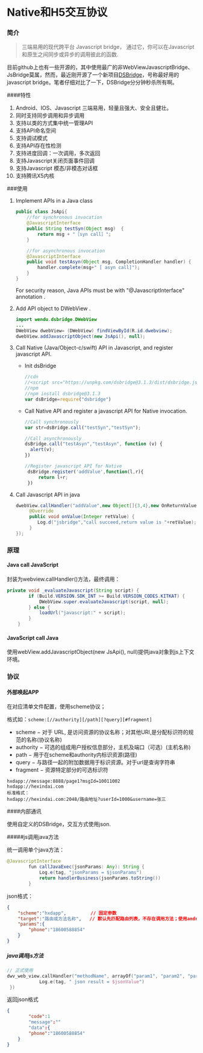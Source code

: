 # Native和H5交互协议

### 简介

>三端易用的现代跨平台 Javascript bridge， 通过它，你可以在Javascript和原生之间同步或异步的调用彼此的函数.

目前github上也有一些开源的，其中使用最广的非WebViewJavascriptBridge、JsBridge莫属，然而，最近刚开源了一个新项目[DSBridge](https://github.com/wendux/DSBridge-Android)，号称最好用的javascript bridge。笔者仔细对比了一下，DSBridge分分钟秒杀所有啊。

####特性

1. Android、IOS、Javascript 三端易用，轻量且强大、安全且健壮。
2. 同时支持同步调用和异步调用
3. 支持以类的方式集中统一管理API
4. 支持API命名空间
5. 支持调试模式
6. 支持API存在性检测
7. 支持进度回调：一次调用，多次返回
8. 支持Javascript关闭页面事件回调
9. 支持Javascript 模态/非模态对话框
10. 支持腾讯X5内核

###使用

1. Implement APIs in a Java class

   ```java
   public class JsApi{
       //for synchronous invocation
       @JavascriptInterface
       public String testSyn(Object msg)  {
           return msg + "［syn call］";
       }
   
       //for asynchronous invocation
       @JavascriptInterface
       public void testAsyn(Object msg, CompletionHandler handler) {
           handler.complete(msg+" [ asyn call]");
       }
   }
   ```

   For security reason, Java APIs must be with "@JavascriptInterface" annotation .

2. Add API object to DWebView .

   ```java
   import wendu.dsbridge.DWebView
   ...
   DWebView dwebView= (DWebView) findViewById(R.id.dwebview);
   dwebView.addJavascriptObject(new JsApi(), null);
   ```

3. Call Native (Java/Object-c/swift) API in Javascript, and register javascript API.

   - Init dsBridge

     ```javascript
     //cdn
     //<script src="https://unpkg.com/dsbridge@3.1.3/dist/dsbridge.js"> </script>
     //npm
     //npm install dsbridge@3.1.3
     var dsBridge=require("dsbridge")
     ```

   - Call Native API and register a javascript API for Native invocation.

     ```javascript
     //Call synchronously 
     var str=dsBridge.call("testSyn","testSyn");
     
     //Call asynchronously
     dsBridge.call("testAsyn","testAsyn", function (v) {
       alert(v);
     })
     
     //Register javascript API for Native
      dsBridge.register('addValue',function(l,r){
          return l+r;
      })
     
     ```

4. Call Javascript API in java

   ```java
   dwebView.callHandler("addValue",new Object[]{3,4},new OnReturnValue<Integer>(){
        @Override
        public void onValue(Integer retValue) {
           Log.d("jsbridge","call succeed,return value is "+retValue);
        }
   });
   ```

### 原理

#### Java call JavaScript

封装为webview.callHandler()方法，最终调用：

```java
private void _evaluateJavascript(String script) {
        if (Build.VERSION.SDK_INT >= Build.VERSION_CODES.KITKAT) {
            DWebView.super.evaluateJavascript(script, null);
        } else {
            loadUrl("javascript:" + script);
        }
    }
```

#### JavaScript call Java

使用webView.addJavascriptObject(new JsApi(), null)提供java对象到js上下文环境。

### 协议

#### 外部唤起APP

在对应清单文件配置，使用scheme协议；

格式如：`scheme:[//authority][/path][?query][#fragment]`

- scheme − 对于 URL, 是访问资源的协议名称；对其他URI,是分配标识符的规范的名称(协议名称)
- authority − 可选的组成用户授权信息部分，主机及端口（可选）(主机名称)
- path − 用于在scheme和authority内标识资源(路径)
- query − 与路径一起的附加数据用于标识资源。对于url是查询字符串
- fragment − 资源特定部分的可选标识符

```
hxdapp://message:8888/page1?msgId=10011002
hxdapp://hexindai.com
标准格式：
hxdapp://hexindai.com:2048/路由地址?userId=1000&username=张三
```

####内部通讯

使用自定义的DSBridge，交互方式使用json.

#####js调用java方法

统一调用单个java方法：

````java
@JavascriptInterface
        fun callJavaExec(jsonParams: Any): String {
            Log.e(tag, "jsonParams = $jsonParams")
            return handlerBusiness(jsonParams.toString())
        }
````

json格式：

```json
{
    "scheme":"hxdapp",         // 固定参数
    "target":"路由或方法名称",   // 默认先匹配路由列表，不存在调用方法；使用android@ios符号区分
    "params":{
        "phone":"18600588854"
    }
}
```

##### java调用js方法

```kotlin
// 正式使用
dwv_web_view.callHandler("methodName", arrayOf("param1", "param2", "param3"), OnReturnValue<String> { jsonValue ->
            Log.e(tag, " json result = $jsonValue")
 })
```

返回json格式

```json
{
		"code":1
		"message":""
		"data":{
        "phone":"18600588854"
    }
}
```